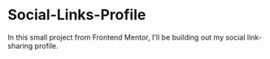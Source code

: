 # Social-Links-Profile
In this small project from Frontend Mentor, I'll be building out my social link-sharing profile.
